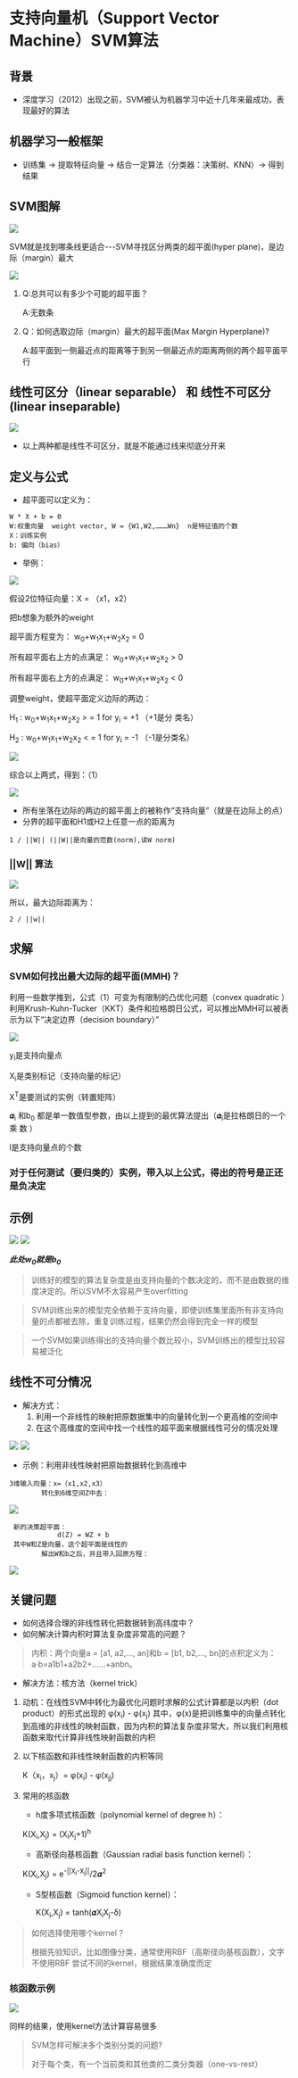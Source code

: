# 支持向量机（Support Vector Machine）SVM算法

## 背景

- 深度学习（2012）出现之前，SVM被认为机器学习中近十几年来最成功，表现最好的算法

## 机器学习一般框架

- 训练集 -> 提取特征向量 -> 结合一定算法（分类器：决策树、KNN）-> 得到结果 
  
## SVM图解

<img src ="img/1.jpg">

SVM就是找到哪条线更适合---SVM寻找区分两类的超平面(hyper plane)，是边际（margin）最大

<img src ="img/2.jpg">

1. Q:总共可以有多少个可能的超平面？

	A:无数条

2. Q：如何选取边际（margin）最大的超平面(Max Margin Hyperplane)?

	A:超平面到一侧最近点的距离等于到另一侧最近点的距离两侧的两个超平面平行


## 线性可区分（linear separable） 和 线性不可区分(linear inseparable)

<img src="img/3.jpg">

- 以上两种都是线性不可区分，就是不能通过线来彻底分开来

## 定义与公式

- 超平面可以定义为：

```
W * X + b = 0
W:权重向量  weight vector, W = {W1,W2,………Wn}  n是特征值的个数
X：训练实例
b: 偏向（bias）
```

- 举例：

<img src="img/4.jpg">

假设2位特征向量：X = （x1，x2）

把b想象为额外的weight

超平面方程变为：
		w<sub>0</sub>+w<sub>1</sub>x<sub>1</sub>+w<sub>2</sub>x<sub>2</sub> = 0

所有超平面右上方的点满足：
    	w<sub>0</sub>+w<sub>1</sub>x<sub>1</sub>+w<sub>2</sub>x<sub>2</sub> > 0

 所有超平面右上方的点满足：
    	w<sub>0</sub>+w<sub>1</sub>x<sub>1</sub>+w<sub>2</sub>x<sub>2</sub> < 0

调整weight，使超平面定义边际的两边：
		
H<sub>1</sub> : w<sub>0</sub>+w<sub>1</sub>x<sub>1</sub>+w<sub>2</sub>x<sub>2</sub> > = 1 for y<sub>i</sub> = +1 （+1是分  类名）

H<sub>2</sub> : w<sub>0</sub>+w<sub>1</sub>x<sub>1</sub>+w<sub>2</sub>x<sub>2</sub> < = 1 for y<sub>i</sub> = -1  （-1是分类名）


<img src="img/5.jpg">

综合以上两式，得到：（1）

<img src="img/6.jpg">

- 所有坐落在边际的两边的超平面上的被称作“支持向量”（就是在边际上的点）
- 分界的超平面和H1或H2上任意一点的距离为

```
1 / ||W|| (||W||是向量的范数(norm),读W norm)
```
  
### ||W|| 算法

<img src="img/7.jpg">

所以，最大边际距离为：

```
2 / ||w|| 
```

## 求解

### SVM如何找出最大边际的超平面(MMH)？

利用一些数学推到，公式（1）可变为有限制的凸优化问题（convex quadratic ）利用Krush-Kuhn-Tucker（KKT）条件和拉格朗日公式，可以推出MMH可以被表示为以下“决定边界（decision boundary）”

<img src="img/8.jpg">

y<sub>i</sub>是支持向量点

X<sub>i</sub>是类别标记（支持向量的标记）

X<sup>T</sup>是要测试的实例（转置矩阵）

𝜶<sub>i</sub> 和b<sub>0</sub> 都是单一数值型参数，由以上提到的最优算法提出（𝜶<sub>i</sub>是拉格朗日的一个乘
数 ）

l是支持向量点的个数

### 对于任何测试（要归类的）实例，带入以上公式，得出的符号是正还是负决定

## 示例

<img src="img/9.jpg">

<img src="img/10.jpg">

***此处w<sub>0</sub>就是b<sub>0</sub>***

> 训练好的模型的算法复杂度是由支持向量的个数决定的，而不是由数据的维度决定的。所以SVM不太容易产生overfitting

> SVM训练出来的模型完全依赖于支持向量，即使训练集里面所有非支持向量的点都被去除，重复训练过程，结果仍然会得到完全一样的模型

> 一个SVM如果训练得出的支持向量个数比较小，SVM训练出的模型比较容易被泛化

## 线性不可分情况

- 解决方式：
  1. 利用一个非线性的映射把原数据集中的向量转化到一个更高维的空间中 
  2. 在这个高维度的空间中找一个线性的超平面来根据线性可分的情况处理

<img src="img/11.jpg">

<img src="img/12.jpg">

- 示例：利用非线性映射把原始数据转化到高维中

```
3维输入向量：x=（x1,x2,x3）
		转化到6维空间Z中去：
```

<img src="img/13.jpg">


```
 新的决策超平面：
			d(Z) = WZ + b
 其中W和Z是向量，这个超平面是线性的
		解出W和b之后，并且带入回原方程：
```

<img src="img/14.jpg">

## 关键问题

- 如何选择合理的非线性转化把数据转到高纬度中？
- 如何解决计算内积时算法复杂度非常高的问题？

> 内积：两个向量a = [a1, a2,…, an]和b = [b1, b2,…, bn]的点积定义为：a·b=a1b1+a2b2+……+anbn。

- 解决方法：核方法（kernel trick）

1. 动机：在线性SVM中转化为最优化问题时求解的公式计算都是以内积（dot product）的形式出现的
φ(x<sub>i</sub>) -  φ(x<sub>j</sub>)
其中，φ(x)是把训练集中的向量点转化到高维的非线性的映射函数，因为内积的算法复杂度非常大，所以我们利用核函数来取代计算非线性映射函数的内积 

2. 以下核函数和非线性映射函数的内积等同
  
      K（x<sub>i</sub>，x<sub>j</sub>）= φ(x<sub>i</sub>) -  φ(x<sub>jj</sub>)

3. 常用的核函数
	- h度多项式核函数（polynomial kernel of degree h）：
	
	K(X<sub>i</sub>,X<sub>j</sub>) = (X<sub>i</sub>X<sub>j</sub>+1)<sup>h</sup>
	
	- 高斯径向基核函数（Gaussian radial basis function kernel）：
	
	K(X<sub>i</sub>,X<sub>j</sub>) = e<sup>-||X<sub>i</sub>-X<sub>j</sub>||</sup>/2𝜶<sup>2</sup>
	
	-  S型核函数（Sigmoid function kernel）：

		K(X<sub>i</sub>,X<sub>j</sub>) = tanh(𝜶X<sub>i</sub>X<sub>j</sub>-δ)
		
> 如何选择使用哪个kernel？
> 
> 根据先验知识，比如图像分类，通常使用RBF（高斯径向基核函数），文字不使用RBF
尝试不同的kernel，根据结果准确度而定
	
### 核函数示例

<img src="img/15.jpg">

同样的结果，使用kernel方法计算容易很多

> SVM怎样可解决多个类别分类的问题?
> 
> 对于每个类，有一个当前类和其他类的二类分类器（one-vs-rest）

